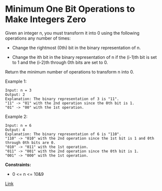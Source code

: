 # Minimum One Bit Operations to Make Integers Zero

Given an integer n, you must transform it into 0 using the following operations any number of times:

- Change the rightmost (0th) bit in the binary representation of n.

- Change the ith bit in the binary representation of n if the (i-1)th bit is set to 1 and the (i-2)th through 0th bits
  are set to 0.

Return the minimum number of operations to transform n into 0.

Example 1:

```
Input: n = 3
Output: 2
Explanation: The binary representation of 3 is "11".
"11" -> "01" with the 2nd operation since the 0th bit is 1.
"01" -> "00" with the 1st operation.
```

Example 2:

```
Input: n = 6
Output: 4
Explanation: The binary representation of 6 is "110".
"110" -> "010" with the 2nd operation since the 1st bit is 1 and 0th through 0th bits are 0.
"010" -> "011" with the 1st operation.
"011" -> "001" with the 2nd operation since the 0th bit is 1.
"001" -> "000" with the 1st operation.
```

**Constraints:**

- 0 <= n <= 10&9

[Link](https://leetcode.com/problems/minimum-one-bit-operations-to-make-integers-zero/)